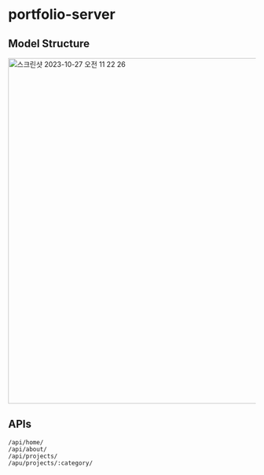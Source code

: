 # portfolio-server
## Model Structure
<img width="703" alt="스크린샷 2023-10-27 오전 11 22 26" src="https://github.com/kmsgm/portfolio-server/assets/49176503/28e6c0e9-46bb-430b-a764-c285de370162">

## APIs
```
/api/home/
/api/about/
/api/projects/
/apu/projects/:category/
```
